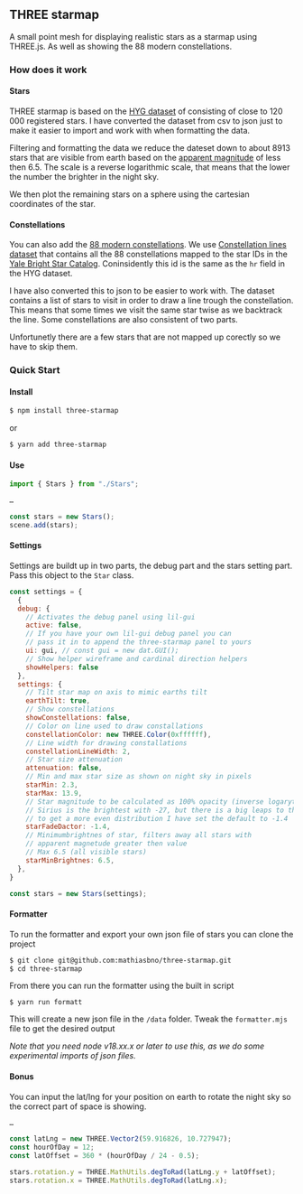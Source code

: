 ## THREE starmap

A small point mesh for displaying realistic stars as a starmap using THREE.js. As well as showing the 88 modern constellations.

### How does it work

#### Stars

THREE starmap is based on the [HYG dataset](https://github.com/astronexus/HYG-Database) of consisting of close to 120 000 registered stars. I have converted the dataset from csv to json just to make it easier to import and work with when formatting the data.

Filtering and formatting the data we reduce the dateset down to about 8913 stars that are visible from earth based on the [apparent magnitude](https://en.wikipedia.org/wiki/Apparent_magnitude) of less then 6.5. The scale is a reverse logarithmic scale, that means that the lower the number the brighter in the night sky.

We then plot the remaining stars on a sphere using the cartesian coordinates of the star.

#### Constellations

You can also add the [88 modern constellations](https://en.wikipedia.org/wiki/IAU_designated_constellations). We use [Constellation lines dataset](https://github.com/hemel-waarnemen-com/Constellation-lines) that contains all the 88 constellations mapped to the star IDs in the [Yale Bright Star Catalog](http://tdc-www.harvard.edu/catalogs/bsc5.html). Coninsidently this id is the same as the `hr` field in the HYG dataset.

I have also converted this to json to be easier to work with. The dataset contains a list of stars to visit in order to draw a line trough the constellation. This means that some times we visit the same star twise as we backtrack the line. Some constellations are also consistent of two parts.

Unfortunetly there are a few stars that are not mapped up corectly so we have to skip them.

### Quick Start

#### Install

```bash
$ npm install three-starmap
```

or

```bash
$ yarn add three-starmap
```

#### Use

```js
import { Stars } from "./Stars";

…

const stars = new Stars();
scene.add(stars);
```

#### Settings

Settings are buildt up in two parts, the debug part and the stars setting part. Pass this object to the `Star` class.

```js
const settings = {
  {
  debug: {
    // Activates the debug panel using lil-gui
    active: false,
    // If you have your own lil-gui debug panel you can
    // pass it in to append the three-starmap panel to yours
    ui: gui, // const gui = new dat.GUI();
    // Show helper wireframe and cardinal direction helpers
    showHelpers: false
  },
  settings: {
    // Tilt star map on axis to mimic earths tilt
    earthTilt: true,
    // Show constellations
    showConstellations: false,
    // Color on line used to draw constallations
    constellationColor: new THREE.Color(0xffffff),
    // Line width for drawing constallations
    constellationLineWidth: 2,
    // Star size attenuation
    attenuation: false,
    // Min and max star size as shown on night sky in pixels
    starMin: 2.3,
    starMax: 13.9,
    // Star magnitude to be calculated as 100% opacity (inverse logarytm scale for magnitude, lower is brighter)
    // Sirius is the brightest with -27, but there is a big leaps to the second highest at -1.46 so
    // to get a more even distribution I have set the default to -1.4
    starFadeDactor: -1.4,
    // Minimumbrightnes of star, filters away all stars with
    // apparent magnetude greater then value
    // Max 6.5 (all visible stars)
    starMinBrightnes: 6.5,
  },
}

const stars = new Stars(settings);
```

#### Formatter

To run the formatter and export your own json file of stars you can clone the project

```bash
$ git clone git@github.com:mathiasbno/three-starmap.git
$ cd three-starmap
```

From there you can run the formatter using the built in script

```
$ yarn run formatt
```

This will create a new json file in the `/data` folder. Tweak the `formatter.mjs` file to get the desired output

_Note that you need node v18.xx.x or later to use this, as we do some experimental imports of json files._

#### Bonus

You can input the lat/lng for your position on earth to rotate the night sky so the correct part of space is showing.

```js
…

const latLng = new THREE.Vector2(59.916826, 10.727947);
const hourOfDay = 12;
const latOffset = 360 * (hourOfDay / 24 - 0.5);

stars.rotation.y = THREE.MathUtils.degToRad(latLng.y + latOffset);
stars.rotation.x = THREE.MathUtils.degToRad(latLng.x);
```
